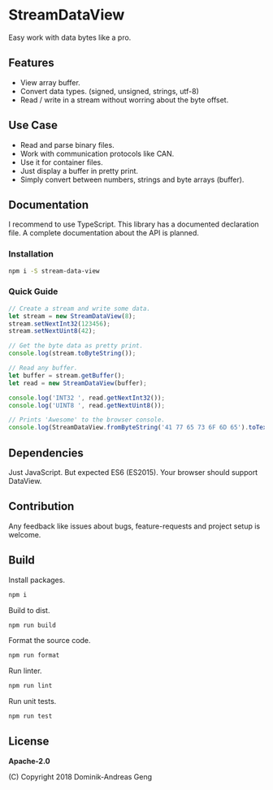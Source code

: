 # StreamDataView

Easy work with data bytes like a pro.

## Features

* View array buffer.
* Convert data types. (signed, unsigned, strings, utf-8)
* Read / write in a stream without worring about the byte offset.

## Use Case

* Read and parse binary files.
* Work with communication protocols like CAN.
* Use it for container files.
* Just display a buffer in pretty print.
* Simply convert between numbers, strings and byte arrays (buffer).

## Documentation

I recommend to use TypeScript. This library has a documented declaration file.
A complete documentation about the API is planned.

### Installation

```bash
npm i -S stream-data-view
```

### Quick Guide

```js
// Create a stream and write some data.
let stream = new StreamDataView(8);
stream.setNextInt32(123456);
stream.setNextUint8(42);

// Get the byte data as pretty print.
console.log(stream.toByteString());

// Read any buffer.
let buffer = stream.getBuffer();
let read = new StreamDataView(buffer);

console.log('INT32 ', read.getNextInt32());
console.log('UINT8 ', read.getNextUint8());
```

```js
// Prints 'Awesome' to the browser console.
console.log(StreamDataView.fromByteString('41 77 65 73 6F 6D 65').toTextString());
```

## Dependencies

Just JavaScript. But expected ES6 (ES2015). Your browser should support DataView.

## Contribution

Any feedback like issues about bugs, feature-requests and project setup is welcome.

## Build

Install packages.

```bash
npm i
```

Build to dist.

```bash
npm run build
```

Format the source code.

```bash
npm run format
```

Run linter.

```bash
npm run lint
```

Run unit tests.

```bash
npm run test
```




## License

**Apache-2.0**

(C) Copyright 2018 Dominik-Andreas Geng
